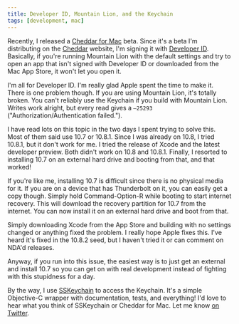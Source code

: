 ```yaml
---
title: Developer ID, Mountain Lion, and the Keychain
tags: [development, mac]
---
```


Recently, I released a [Cheddar for Mac](http://cheddarapp.com/mac) beta. Since it's a beta I'm distributing on the [Cheddar](http://cheddarapp.com) website, I'm signing it with [Developer ID](https://developer.apple.com/resources/developer-id/). Basically, if you're running Mountain Lion with the default settings and try to open an app that isn't signed with Developer ID or downloaded from the Mac App Store, it won't let you open it.

I'm all for Developer ID. I'm really glad Apple spent the time to make it. There is one problem though. If you are using Mountain Lion, it's totally broken. You can't reliably use the Keychain if you build with Mountain Lion. Writes work alright, but every read gives a `–25293` ("Authorization/Authentication failed.").

I have read lots on this topic in the two days I spent trying to solve this. Most of them said use 10.7 or 10.8.1. Since I was already on 10.8, I tried 10.8.1, but it don't work for me. I tried the release of Xcode and the latest developer preview. Both didn't work on 10.8 and 10.8.1. Finally, I resorted to installing 10.7 on an external hard drive and booting from that, and that worked!

If you're like me, installing 10.7 is difficult since there is no physical media for it. If you are on a device that has Thunderbolt on it, you can easily get a copy though. Simply hold Command-Option-R while booting to start internet recovery. This will download the recovery partition for 10.7 from the internet. You can now install it on an external hard drive and boot from that.

Simply downloading Xcode from the App Store and building with no settings changed or anything fixed the problem. I really hope Apple fixes this. I've heard it's fixed in the 10.8.2 seed, but I haven't tried it or can comment on NDA'd releases.

Anyway, if you run into this issue, the easiest way is to just get an external and install 10.7 so you can get on with real development instead of fighting with this stupidness for a day.

By the way, I use [SSKeychain](http://github.com/samsoffes/sskeychain) to access the Keychain. It's a simple Objective-C wrapper with documentation, tests, and everything! I'd love to hear what you think of SSKeychain or Cheddar for Mac. Let me know [on Twitter](http://twitter.com/samsoffes).
